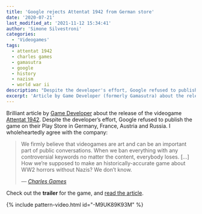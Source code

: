 ```yaml
---
title: 'Google rejects Attentat 1942 from German store'
date: '2020-07-21'
last_modified_at: '2021-11-12 15:34:41'
author: 'Simone Silvestroni'
categories:
  - 'Videogames'
tags:
  - attentat 1942
  - charles games
  - gamasutra
  - google
  - history
  - nazism
  - world war ii  
description: "Despite the developer's effort, Google refused to publish the game 'Attentat 1942' on their Play Store in Germany, France, Austria and Russia."
excerpt: 'Article by Game Developer (formerly Gamasutra) about the release of the videogame <em>Attentat 1942</em>. Google refused to publish the game on their Play Store in Germany, France, Austria and Russia.'
---
```

Brilliant article by [Game Developer](https://www.gamedeveloper.com) about the release of the videogame [Attentat 1942](http://attentat1942.com/). Despite the developer’s effort, Google refused to publish the game on their Play Store in Germany, France, Austria and Russia. I wholeheartedly agree with the company:

> We firmly believe that videogames are art and can be an important part of public conversations. When we ban everything with any controversial keywords no matter the content, everybody loses. [&hellip;] How we’re supposed to make an historically-accurate game about WW2 horrors without Nazis? We don’t know.
> 
> <cite>— [Charles Games](https://charlesgames.net/)</cite>

Check out the **trailer** for the game, and [read the article](https://www.gamedeveloper.com/mobile/despite-gov-t-approval-google-rejects-i-attentat-1942-i-from-google-play-store-in-germany#.XxbSv6vUSTE.wordpress).

{% include pattern-video.html id="-M9UK89K93M" %}